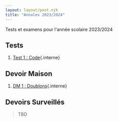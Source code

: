 ```yaml
---
layout: layout/post.njk
title: "Annales 2023/2024"
---
```


<!-- début résumé -->

Tests et examens pour l'année scolaire 2023/2024

<!-- end résumé -->

## Tests

1. [Test 1 : Code](./1_test){.interne}

## Devoir Maison

1. [DM 1 : Doublons](./dm-doublons){.interne}

## Devoirs Surveillés

> TBD
